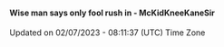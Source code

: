 #### Wise man says only fool rush in - McKidKneeKaneSir
Updated on 02/07/2023 - 08:11:37 (UTC) Time Zone
